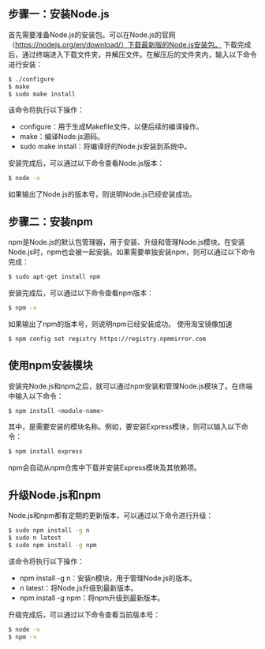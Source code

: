 ## 步骤一：安装Node.js
首先需要准备Node.js的安装包。可以在Node.js的官网（https://nodejs.org/en/download/）下载最新版的Node.js安装包。
下载完成后，通过终端进入下载文件夹，并解压文件。在解压后的文件夹内，输入以下命令进行安装：
```bash
$ ./configure 
$ make 
$ sudo make install
```
该命令将执行以下操作：

- configure：用于生成Makefile文件，以便后续的编译操作。
- make：编译Node.js源码。
- sudo make install：将编译好的Node.js安装到系统中。

安装完成后，可以通过以下命令查看Node.js版本：
```bash
$ node -v
```
如果输出了Node.js的版本号，则说明Node.js已经安装成功。
## 步骤二：安装npm
npm是Node.js的默认包管理器，用于安装、升级和管理Node.js模块。在安装Node.js时，npm也会被一起安装。如果需要单独安装npm，则可以通过以下命令完成：
```bash
$ sudo apt-get install npm
```
安装完成后，可以通过以下命令查看npm版本：
```bash
$ npm -v
```
如果输出了npm的版本号，则说明npm已经安装成功。
使用淘宝镜像加速
```bash
$ npm config set registry https://registry.npmmirror.com
```
## 使用npm安装模块
安装完Node.js和npm之后，就可以通过npm安装和管理Node.js模块了。在终端中输入以下命令：
```bash
$ npm install <module-name>
```
其中，<module-name>是需要安装的模块名称。例如，要安装Express模块，则可以输入以下命令：
```bash
$ npm install express
```
npm会自动从npm仓库中下载并安装Express模块及其依赖项。
## 升级Node.js和npm
Node.js和npm都有定期的更新版本，可以通过以下命令进行升级：
```bash
$ sudo npm install -g n 
$ sudo n latest 
$ sudo npm install -g npm
```
该命令将执行以下操作：

- npm install -g n：安装n模块，用于管理Node.js的版本。
- n latest：将Node.js升级到最新版本。
- npm install -g npm：将npm升级到最新版本。

升级完成后，可以通过以下命令查看当前版本号：
```bash
$ node -v 
$ npm -v
```
